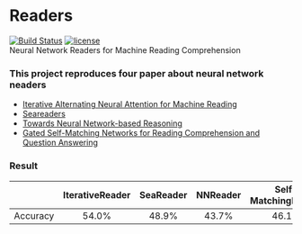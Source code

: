 # Readers
[![Build Status](https://travis-ci.org/keras-team/keras.svg?branch=master)](https://travis-ci.org/keras-team/keras)
[![license](https://img.shields.io/github/license/mashape/apistatus.svg?maxAge=2592000)](https://github.com/keras-team/keras/blob/master/LICENSE)  
Neural Network Readers for Machine Reading Comprehension  
### This project reproduces four paper about neural network neaders
- [Iterative Alternating Neural Attention for Machine Reading](https://arxiv.org/abs/1606.02245)
- [Seareaders]()
- [Towards Neural Network-based Reasoning](https://arxiv.org/abs/1508.05508)
- [Gated Self-Matching Networks for Reading Comprehension and Question Answering](http://www.aclweb.org/anthology/P17-1018)

  
### Result
|          | IterativeReader | SeaReader | NNReader | Self-MatchingReader|
| -------- |:---------------:|:---------:|:--------:|:------------------:|
| Accuracy |      54.0%      |   48.9%   |   43.7%  |        46.1%       |

